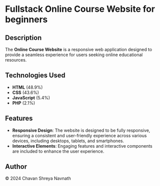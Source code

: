 # Fullstack Online Course Website for beginners 

## Description

The **Online Course Website** is a responsive web application designed to provide a seamless experience for users seeking online educational resources. 
## Technologies Used

- **HTML** (48.9%)
- **CSS** (43.6%)
- **JavaScript** (5.4%)
- **PHP** (2.1%)

## Features

- **Responsive Design**: The website is designed to be fully responsive, ensuring a consistent and user-friendly experience across various devices, including desktops, tablets, and smartphones.
- **Interactive Elements**: Engaging features and interactive components are included to enhance the user experience.

## Author
© 2024 Chavan Shreya Navnath


